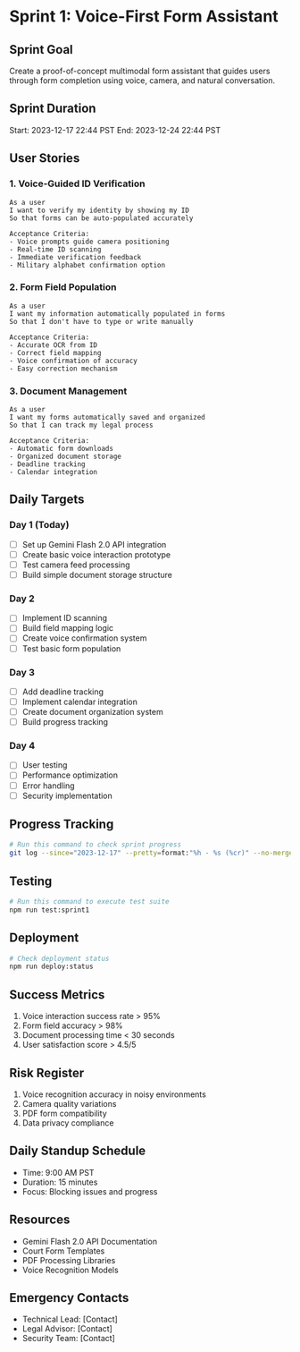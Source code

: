 # Sprint 1: Voice-First Form Assistant

## Sprint Goal
Create a proof-of-concept multimodal form assistant that guides users through form completion using voice, camera, and natural conversation.

## Sprint Duration
Start: 2023-12-17 22:44 PST
End: 2023-12-24 22:44 PST

## User Stories

### 1. Voice-Guided ID Verification
```
As a user
I want to verify my identity by showing my ID
So that forms can be auto-populated accurately

Acceptance Criteria:
- Voice prompts guide camera positioning
- Real-time ID scanning
- Immediate verification feedback
- Military alphabet confirmation option
```

### 2. Form Field Population
```
As a user
I want my information automatically populated in forms
So that I don't have to type or write manually

Acceptance Criteria:
- Accurate OCR from ID
- Correct field mapping
- Voice confirmation of accuracy
- Easy correction mechanism
```

### 3. Document Management
```
As a user
I want my forms automatically saved and organized
So that I can track my legal process

Acceptance Criteria:
- Automatic form downloads
- Organized document storage
- Deadline tracking
- Calendar integration
```

## Daily Targets

### Day 1 (Today)
- [ ] Set up Gemini Flash 2.0 API integration
- [ ] Create basic voice interaction prototype
- [ ] Test camera feed processing
- [ ] Build simple document storage structure

### Day 2
- [ ] Implement ID scanning
- [ ] Build field mapping logic
- [ ] Create voice confirmation system
- [ ] Test basic form population

### Day 3
- [ ] Add deadline tracking
- [ ] Implement calendar integration
- [ ] Create document organization system
- [ ] Build progress tracking

### Day 4
- [ ] User testing
- [ ] Performance optimization
- [ ] Error handling
- [ ] Security implementation

## Progress Tracking
```bash
# Run this command to check sprint progress
git log --since="2023-12-17" --pretty=format:"%h - %s (%cr)" --no-merges
```

## Testing
```bash
# Run this command to execute test suite
npm run test:sprint1
```

## Deployment
```bash
# Check deployment status
npm run deploy:status
```

## Success Metrics
1. Voice interaction success rate > 95%
2. Form field accuracy > 98%
3. Document processing time < 30 seconds
4. User satisfaction score > 4.5/5

## Risk Register
1. Voice recognition accuracy in noisy environments
2. Camera quality variations
3. PDF form compatibility
4. Data privacy compliance

## Daily Standup Schedule
- Time: 9:00 AM PST
- Duration: 15 minutes
- Focus: Blocking issues and progress

## Resources
- Gemini Flash 2.0 API Documentation
- Court Form Templates
- PDF Processing Libraries
- Voice Recognition Models

## Emergency Contacts
- Technical Lead: [Contact]
- Legal Advisor: [Contact]
- Security Team: [Contact]
